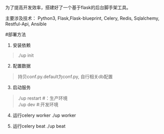 为了提高开发效率，搭建好了一个基于flask的后台脚手架工具。  


主要涉及技术： 
    Python3, Flask,Flask-blueprint, Celery, Redis, Sqlalchemy, Restful-Api, Ansible

#部署方法  
1. 安装依赖
> ./up init

2. 配置数据
> 持贝conf.py.default为conf.py, 自行相关db配置

3. 启动服务
>./up restart #：生产环境  
./up dev  #:开发环境  

4. 运行celery worker
./up worker  

5. 运行celery beat
./up beat



